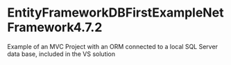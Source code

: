 # EntityFrameworkDBFirstExampleNetFramework4.7.2
 Example of an MVC Project with an ORM connected to a local SQL Server data base, included in the VS solution
